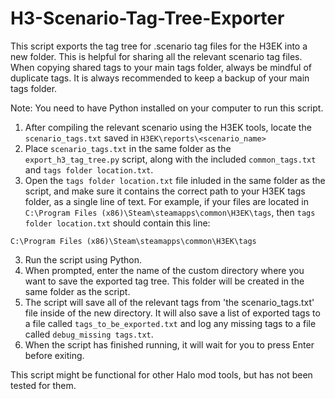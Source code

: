 # H3-Scenario-Tag-Tree-Exporter
This script exports the tag tree for .scenario tag files for the H3EK into a new folder. This is helpful for sharing all the relevant scenario tag files. When copying shared tags to your main tags folder, always be mindful of duplicate tags. It is always recommended to keep a backup of your main tags folder.

Note: You need to have Python installed on your computer to run this script.

1. After compiling the relevant scenario using the H3EK tools, locate the `scenario_tags.txt` saved in `H3EK\reports\<scenario_name>`
2. Place `scenario_tags.txt` in the same folder as the `export_h3_tag_tree.py` script, along with the included `common_tags.txt` and `tags folder location.txt`.
3. Open the `tags folder location.txt` file inluded in the same folder as the script, and make sure it contains the correct path to your H3EK tags folder, as a single line of text. For example, if your files are located in `C:\Program Files (x86)\Steam\steamapps\common\H3EK\tags`, then `tags folder location.txt` should contain this line:
```
C:\Program Files (x86)\Steam\steamapps\common\H3EK\tags
```
3. Run the script using Python.
4. When prompted, enter the name of the custom directory where you want to save the exported tag tree. This folder will be created in the same folder as the script.
6. The script will save all of the relevant tags from 'the scenario_tags.txt' file inside of the new directory. It will also save a list of exported tags to a file called `tags_to_be_exported.txt` and log any missing tags to a file called `debug_missing tags.txt`.
7. When the script has finished running, it will wait for you to press Enter before exiting.

This script might be functional for other Halo mod tools, but has not been tested for them.
